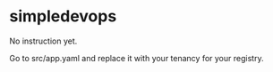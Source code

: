 # simpledevops

No instruction yet. 

Go to src/app.yaml and replace it with your tenancy for your registry.